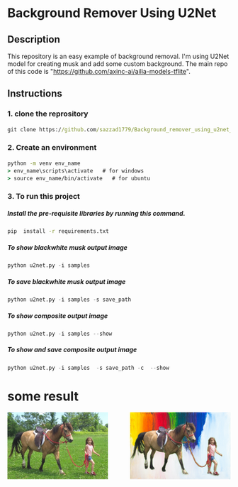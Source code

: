 # Background Remover Using U2Net
## Description
This repository is an easy example of background removal. I'm using U2Net model for creating musk and add some custom background. The main repo of this code is "https://github.com/axinc-ai/ailia-models-tflite".

## Instructions
### 1. clone the reprository
```cmd
git clone https://github.com/sazzad1779/Background_remover_using_u2net_.git
```

### 2. Create an environment
```cmd
python -m venv env_name
> env_name\scripts\activate   # for windows
> source env_name/bin/activate   # for ubuntu
```

### 3. To run this project
##### Install the pre-requisite libraries by running this command. 
```cmd
pip  install -r requirements.txt
```
##### To show blackwhite musk output image
```python 
python u2net.py -i samples
```

##### To save blackwhite musk output image
```python 
python u2net.py -i samples -s save_path
```
##### To show composite output image
```python 
python u2net.py -i samples --show
```
##### To show and save composite output image
```python 
python u2net.py -i samples  -s save_path -c  --show
```
# some result
<img align="left" src="https://github.com/sazzad1779/Background_remover_using_u2net/blob/main/samples/input.png" width="45%" height="45%">
<img align="right" src="https://github.com/sazzad1779/Background_remover_using_u2net/blob/main/results/res_input.png" width="45%" height="45%">




 
